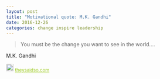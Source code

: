 ```yaml
---
layout: post
title: "Motivational quote: M.K. Gandhi"
date: 2016-12-26
categories: change inspire leadership
---
```

> You must be the change you want to see in the world....

M.K. Gandhi

<span style="z-index:50;font-size:0.9em;"><img src="https://theysaidso.com/branding/theysaidso.png" height="20" width="20" alt="theysaidso.com"/><a href="https://theysaidso.com" title="Powered by quotes from theysaidso.com" style="color: #9fcc25; margin-left: 4px; vertical-align: middle;">theysaidso.com</a></span>
